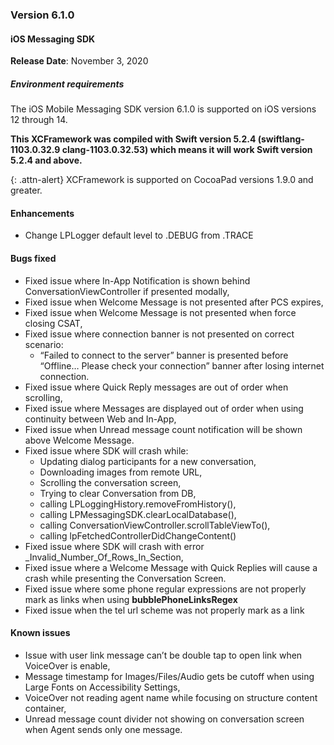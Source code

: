 ### Version 6.1.0
#### iOS Messaging SDK

**Release Date**: November 3, 2020

##### Environment requirements

The iOS Mobile Messaging SDK version 6.1.0 is supported on iOS versions 12 through 14. 

**This XCFramework was compiled with Swift version 5.2.4 (swiftlang-1103.0.32.9 clang-1103.0.32.53) which means it will work Swift version 5.2.4 and above.**

{: .attn-alert} 
XCFramework is supported on CocoaPad versions 1.9.0 and greater.

#### Enhancements
* Change LPLogger default level to .DEBUG from .TRACE

#### Bugs fixed
* Fixed issue where In-App Notification is shown behind ConversationViewController if presented modally,
* Fixed issue when Welcome Message is not presented after PCS expires,
* Fixed issue when Welcome Message is not presented when force closing CSAT,
* Fixed issue where connection banner is not presented on correct scenario:
    - “Failed to connect to the server” banner is presented before “Offline…  Please check your connection” banner after losing internet connection.
* Fixed issue where Quick Reply messages are out of order when scrolling,
* Fixed issue where Messages are displayed out of order when using continuity between Web and In-App,
* Fixed issue when Unread message count notification will be shown above Welcome Message.
* Fixed issue where SDK will crash while:
    - Updating dialog participants for a new conversation,
    - Downloading images from remote URL,
    - Scrolling the conversation screen,
    - Trying to clear Conversation from DB,
    - calling LPLoggingHistory.removeFromHistory(),
    - calling LPMessagingSDK.clearLocalDatabase(),
    - calling ConversationViewController.scrollTableViewTo(),
    - calling lpFetchedControllerDidChangeContent()
* Fixed issue where SDK will crash with error _Invalid_Number_Of_Rows_In_Section,
* Fixed issue where a Welcome Message with Quick Replies will cause a crash while presenting the Conversation Screen.
* Fixed issue where some phone regular expressions are not properly mark as links when using **bubblePhoneLinksRegex** 
* Fixed issue when the tel url scheme was not properly mark as a link

#### Known issues

* Issue with user link message can’t be double tap to open link when VoiceOver is enable,
* Message timestamp for Images/Files/Audio gets be cutoff when using Large Fonts on Accessibility Settings,
* VoiceOver not reading agent name while focusing on structure content container,
* Unread message count divider not showing on conversation screen when Agent sends only one message.

